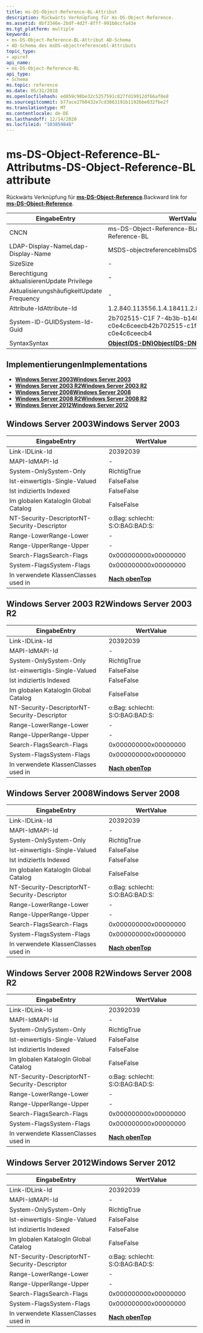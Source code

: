 ```yaml
---
title: ms-DS-Object-Reference-BL-Attribut
description: Rückwärts Verknüpfung für ms-DS-Object-Reference.
ms.assetid: 8bf3346e-2bdf-4d2f-8fff-991b0ccfa43e
ms.tgt_platform: multiple
keywords:
- ms-DS-Object-Reference-BL-Attribut AD-Schema
- AD-Schema des msDS-objectreferencebl-Attributs
topic_type:
- apiref
api_name:
- ms-DS-Object-Reference-BL
api_type:
- Schema
ms.topic: reference
ms.date: 05/31/2018
ms.openlocfilehash: ed859c98be32c5257591c827fd19912df66af8e8
ms.sourcegitcommit: b77ace27b0432e7cd3863191b11926be032fbe2f
ms.translationtype: MT
ms.contentlocale: de-DE
ms.lasthandoff: 12/14/2020
ms.locfileid: "103859848"
---
```

# <a name="ms-ds-object-reference-bl-attribute"></a><span data-ttu-id="22bfc-105">ms-DS-Object-Reference-BL-Attribut</span><span class="sxs-lookup"><span data-stu-id="22bfc-105">ms-DS-Object-Reference-BL attribute</span></span>

<span data-ttu-id="22bfc-106">Rückwärts Verknüpfung für [**ms-DS-Object-Reference**](a-msds-objectreference.md).</span><span class="sxs-lookup"><span data-stu-id="22bfc-106">Backward link for [**ms-DS-Object-Reference**](a-msds-objectreference.md).</span></span>



| <span data-ttu-id="22bfc-107">Eingabe</span><span class="sxs-lookup"><span data-stu-id="22bfc-107">Entry</span></span> | <span data-ttu-id="22bfc-108">Wert</span><span class="sxs-lookup"><span data-stu-id="22bfc-108">Value</span></span> |
|-------------------|-----------------------------------------|
| <span data-ttu-id="22bfc-109">CN</span><span class="sxs-lookup"><span data-stu-id="22bfc-109">CN</span></span>                | <span data-ttu-id="22bfc-110">ms-DS-Object-Reference-BL</span><span class="sxs-lookup"><span data-stu-id="22bfc-110">ms-DS-Object-Reference-BL</span></span>               |
| <span data-ttu-id="22bfc-111">LDAP-Display-Name</span><span class="sxs-lookup"><span data-stu-id="22bfc-111">Ldap-Display-Name</span></span> | <span data-ttu-id="22bfc-112">MSDS-objectreferencebl</span><span class="sxs-lookup"><span data-stu-id="22bfc-112">msDS-ObjectReferenceBL</span></span>                  |
| <span data-ttu-id="22bfc-113">Size</span><span class="sxs-lookup"><span data-stu-id="22bfc-113">Size</span></span>              | \-                                      |
| <span data-ttu-id="22bfc-114">Berechtigung aktualisieren</span><span class="sxs-lookup"><span data-stu-id="22bfc-114">Update Privilege</span></span>  | \-                                      |
| <span data-ttu-id="22bfc-115">Aktualisierungshäufigkeit</span><span class="sxs-lookup"><span data-stu-id="22bfc-115">Update Frequency</span></span>  | \-                                      |
| <span data-ttu-id="22bfc-116">Attribute-Id</span><span class="sxs-lookup"><span data-stu-id="22bfc-116">Attribute-Id</span></span>      | <span data-ttu-id="22bfc-117">1.2.840.113556.1.4.1841</span><span class="sxs-lookup"><span data-stu-id="22bfc-117">1.2.840.113556.1.4.1841</span></span>                 |
| <span data-ttu-id="22bfc-118">System-ID-GUID</span><span class="sxs-lookup"><span data-stu-id="22bfc-118">System-Id-Guid</span></span>    | <span data-ttu-id="22bfc-119">2b702515-C1F 7-4b3b-b148-c0e4c6ceecb4</span><span class="sxs-lookup"><span data-stu-id="22bfc-119">2b702515-c1f7-4b3b-b148-c0e4c6ceecb4</span></span>    |
| <span data-ttu-id="22bfc-120">Syntax</span><span class="sxs-lookup"><span data-stu-id="22bfc-120">Syntax</span></span>            | [<span data-ttu-id="22bfc-121">**Object(DS-DN)**</span><span class="sxs-lookup"><span data-stu-id="22bfc-121">**Object(DS-DN)**</span></span>](s-object-ds-dn.md) |



## <a name="implementations"></a><span data-ttu-id="22bfc-122">Implementierungen</span><span class="sxs-lookup"><span data-stu-id="22bfc-122">Implementations</span></span>

-   [<span data-ttu-id="22bfc-123">**Windows Server 2003**</span><span class="sxs-lookup"><span data-stu-id="22bfc-123">**Windows Server 2003**</span></span>](#windows-server-2003)
-   [<span data-ttu-id="22bfc-124">**Windows Server 2003 R2**</span><span class="sxs-lookup"><span data-stu-id="22bfc-124">**Windows Server 2003 R2**</span></span>](#windows-server-2003-r2)
-   [<span data-ttu-id="22bfc-125">**Windows Server 2008**</span><span class="sxs-lookup"><span data-stu-id="22bfc-125">**Windows Server 2008**</span></span>](#windows-server-2008)
-   [<span data-ttu-id="22bfc-126">**Windows Server 2008 R2**</span><span class="sxs-lookup"><span data-stu-id="22bfc-126">**Windows Server 2008 R2**</span></span>](#windows-server-2008-r2)
-   [<span data-ttu-id="22bfc-127">**Windows Server 2012**</span><span class="sxs-lookup"><span data-stu-id="22bfc-127">**Windows Server 2012**</span></span>](#windows-server-2012)

## <a name="windows-server-2003"></a><span data-ttu-id="22bfc-128">Windows Server 2003</span><span class="sxs-lookup"><span data-stu-id="22bfc-128">Windows Server 2003</span></span>



| <span data-ttu-id="22bfc-129">Eingabe</span><span class="sxs-lookup"><span data-stu-id="22bfc-129">Entry</span></span> | <span data-ttu-id="22bfc-130">Wert</span><span class="sxs-lookup"><span data-stu-id="22bfc-130">Value</span></span> |
|------------------------|---------------------------------|
| <span data-ttu-id="22bfc-131">Link-ID</span><span class="sxs-lookup"><span data-stu-id="22bfc-131">Link-Id</span></span>                | <span data-ttu-id="22bfc-132">2039</span><span class="sxs-lookup"><span data-stu-id="22bfc-132">2039</span></span>                            |
| <span data-ttu-id="22bfc-133">MAPI-Id</span><span class="sxs-lookup"><span data-stu-id="22bfc-133">MAPI-Id</span></span>                | \-                              |
| <span data-ttu-id="22bfc-134">System-Only</span><span class="sxs-lookup"><span data-stu-id="22bfc-134">System-Only</span></span>            | <span data-ttu-id="22bfc-135">Richtig</span><span class="sxs-lookup"><span data-stu-id="22bfc-135">True</span></span>                            |
| <span data-ttu-id="22bfc-136">Ist-einwertig</span><span class="sxs-lookup"><span data-stu-id="22bfc-136">Is-Single-Valued</span></span>       | <span data-ttu-id="22bfc-137">False</span><span class="sxs-lookup"><span data-stu-id="22bfc-137">False</span></span>                           |
| <span data-ttu-id="22bfc-138">Ist indiziert</span><span class="sxs-lookup"><span data-stu-id="22bfc-138">Is Indexed</span></span>             | <span data-ttu-id="22bfc-139">False</span><span class="sxs-lookup"><span data-stu-id="22bfc-139">False</span></span>                           |
| <span data-ttu-id="22bfc-140">Im globalen Katalog</span><span class="sxs-lookup"><span data-stu-id="22bfc-140">In Global Catalog</span></span>      | <span data-ttu-id="22bfc-141">False</span><span class="sxs-lookup"><span data-stu-id="22bfc-141">False</span></span>                           |
| <span data-ttu-id="22bfc-142">NT-Security-Descriptor</span><span class="sxs-lookup"><span data-stu-id="22bfc-142">NT-Security-Descriptor</span></span> | <span data-ttu-id="22bfc-143">o:Bag: schlecht: S:</span><span class="sxs-lookup"><span data-stu-id="22bfc-143">O:BAG:BAD:S:</span></span>                    |
| <span data-ttu-id="22bfc-144">Range-Lower</span><span class="sxs-lookup"><span data-stu-id="22bfc-144">Range-Lower</span></span>            | \-                              |
| <span data-ttu-id="22bfc-145">Range-Upper</span><span class="sxs-lookup"><span data-stu-id="22bfc-145">Range-Upper</span></span>            | \-                              |
| <span data-ttu-id="22bfc-146">Search-Flags</span><span class="sxs-lookup"><span data-stu-id="22bfc-146">Search-Flags</span></span>           | <span data-ttu-id="22bfc-147">0x00000000</span><span class="sxs-lookup"><span data-stu-id="22bfc-147">0x00000000</span></span>                      |
| <span data-ttu-id="22bfc-148">System-Flags</span><span class="sxs-lookup"><span data-stu-id="22bfc-148">System-Flags</span></span>           | <span data-ttu-id="22bfc-149">0x00000000</span><span class="sxs-lookup"><span data-stu-id="22bfc-149">0x00000000</span></span>                      |
| <span data-ttu-id="22bfc-150">In verwendete Klassen</span><span class="sxs-lookup"><span data-stu-id="22bfc-150">Classes used in</span></span>        | [<span data-ttu-id="22bfc-151">**Nach oben**</span><span class="sxs-lookup"><span data-stu-id="22bfc-151">**Top**</span></span>](c-top.md)<br/> |



## <a name="windows-server-2003-r2"></a><span data-ttu-id="22bfc-152">Windows Server 2003 R2</span><span class="sxs-lookup"><span data-stu-id="22bfc-152">Windows Server 2003 R2</span></span>



| <span data-ttu-id="22bfc-153">Eingabe</span><span class="sxs-lookup"><span data-stu-id="22bfc-153">Entry</span></span> | <span data-ttu-id="22bfc-154">Wert</span><span class="sxs-lookup"><span data-stu-id="22bfc-154">Value</span></span> |
|------------------------|---------------------------------|
| <span data-ttu-id="22bfc-155">Link-ID</span><span class="sxs-lookup"><span data-stu-id="22bfc-155">Link-Id</span></span>                | <span data-ttu-id="22bfc-156">2039</span><span class="sxs-lookup"><span data-stu-id="22bfc-156">2039</span></span>                            |
| <span data-ttu-id="22bfc-157">MAPI-Id</span><span class="sxs-lookup"><span data-stu-id="22bfc-157">MAPI-Id</span></span>                | \-                              |
| <span data-ttu-id="22bfc-158">System-Only</span><span class="sxs-lookup"><span data-stu-id="22bfc-158">System-Only</span></span>            | <span data-ttu-id="22bfc-159">Richtig</span><span class="sxs-lookup"><span data-stu-id="22bfc-159">True</span></span>                            |
| <span data-ttu-id="22bfc-160">Ist-einwertig</span><span class="sxs-lookup"><span data-stu-id="22bfc-160">Is-Single-Valued</span></span>       | <span data-ttu-id="22bfc-161">False</span><span class="sxs-lookup"><span data-stu-id="22bfc-161">False</span></span>                           |
| <span data-ttu-id="22bfc-162">Ist indiziert</span><span class="sxs-lookup"><span data-stu-id="22bfc-162">Is Indexed</span></span>             | <span data-ttu-id="22bfc-163">False</span><span class="sxs-lookup"><span data-stu-id="22bfc-163">False</span></span>                           |
| <span data-ttu-id="22bfc-164">Im globalen Katalog</span><span class="sxs-lookup"><span data-stu-id="22bfc-164">In Global Catalog</span></span>      | <span data-ttu-id="22bfc-165">False</span><span class="sxs-lookup"><span data-stu-id="22bfc-165">False</span></span>                           |
| <span data-ttu-id="22bfc-166">NT-Security-Descriptor</span><span class="sxs-lookup"><span data-stu-id="22bfc-166">NT-Security-Descriptor</span></span> | <span data-ttu-id="22bfc-167">o:Bag: schlecht: S:</span><span class="sxs-lookup"><span data-stu-id="22bfc-167">O:BAG:BAD:S:</span></span>                    |
| <span data-ttu-id="22bfc-168">Range-Lower</span><span class="sxs-lookup"><span data-stu-id="22bfc-168">Range-Lower</span></span>            | \-                              |
| <span data-ttu-id="22bfc-169">Range-Upper</span><span class="sxs-lookup"><span data-stu-id="22bfc-169">Range-Upper</span></span>            | \-                              |
| <span data-ttu-id="22bfc-170">Search-Flags</span><span class="sxs-lookup"><span data-stu-id="22bfc-170">Search-Flags</span></span>           | <span data-ttu-id="22bfc-171">0x00000000</span><span class="sxs-lookup"><span data-stu-id="22bfc-171">0x00000000</span></span>                      |
| <span data-ttu-id="22bfc-172">System-Flags</span><span class="sxs-lookup"><span data-stu-id="22bfc-172">System-Flags</span></span>           | <span data-ttu-id="22bfc-173">0x00000000</span><span class="sxs-lookup"><span data-stu-id="22bfc-173">0x00000000</span></span>                      |
| <span data-ttu-id="22bfc-174">In verwendete Klassen</span><span class="sxs-lookup"><span data-stu-id="22bfc-174">Classes used in</span></span>        | [<span data-ttu-id="22bfc-175">**Nach oben**</span><span class="sxs-lookup"><span data-stu-id="22bfc-175">**Top**</span></span>](c-top.md)<br/> |



## <a name="windows-server-2008"></a><span data-ttu-id="22bfc-176">Windows Server 2008</span><span class="sxs-lookup"><span data-stu-id="22bfc-176">Windows Server 2008</span></span>



| <span data-ttu-id="22bfc-177">Eingabe</span><span class="sxs-lookup"><span data-stu-id="22bfc-177">Entry</span></span> | <span data-ttu-id="22bfc-178">Wert</span><span class="sxs-lookup"><span data-stu-id="22bfc-178">Value</span></span> |
|------------------------|---------------------------------|
| <span data-ttu-id="22bfc-179">Link-ID</span><span class="sxs-lookup"><span data-stu-id="22bfc-179">Link-Id</span></span>                | <span data-ttu-id="22bfc-180">2039</span><span class="sxs-lookup"><span data-stu-id="22bfc-180">2039</span></span>                            |
| <span data-ttu-id="22bfc-181">MAPI-Id</span><span class="sxs-lookup"><span data-stu-id="22bfc-181">MAPI-Id</span></span>                | \-                              |
| <span data-ttu-id="22bfc-182">System-Only</span><span class="sxs-lookup"><span data-stu-id="22bfc-182">System-Only</span></span>            | <span data-ttu-id="22bfc-183">Richtig</span><span class="sxs-lookup"><span data-stu-id="22bfc-183">True</span></span>                            |
| <span data-ttu-id="22bfc-184">Ist-einwertig</span><span class="sxs-lookup"><span data-stu-id="22bfc-184">Is-Single-Valued</span></span>       | <span data-ttu-id="22bfc-185">False</span><span class="sxs-lookup"><span data-stu-id="22bfc-185">False</span></span>                           |
| <span data-ttu-id="22bfc-186">Ist indiziert</span><span class="sxs-lookup"><span data-stu-id="22bfc-186">Is Indexed</span></span>             | <span data-ttu-id="22bfc-187">False</span><span class="sxs-lookup"><span data-stu-id="22bfc-187">False</span></span>                           |
| <span data-ttu-id="22bfc-188">Im globalen Katalog</span><span class="sxs-lookup"><span data-stu-id="22bfc-188">In Global Catalog</span></span>      | <span data-ttu-id="22bfc-189">False</span><span class="sxs-lookup"><span data-stu-id="22bfc-189">False</span></span>                           |
| <span data-ttu-id="22bfc-190">NT-Security-Descriptor</span><span class="sxs-lookup"><span data-stu-id="22bfc-190">NT-Security-Descriptor</span></span> | <span data-ttu-id="22bfc-191">o:Bag: schlecht: S:</span><span class="sxs-lookup"><span data-stu-id="22bfc-191">O:BAG:BAD:S:</span></span>                    |
| <span data-ttu-id="22bfc-192">Range-Lower</span><span class="sxs-lookup"><span data-stu-id="22bfc-192">Range-Lower</span></span>            | \-                              |
| <span data-ttu-id="22bfc-193">Range-Upper</span><span class="sxs-lookup"><span data-stu-id="22bfc-193">Range-Upper</span></span>            | \-                              |
| <span data-ttu-id="22bfc-194">Search-Flags</span><span class="sxs-lookup"><span data-stu-id="22bfc-194">Search-Flags</span></span>           | <span data-ttu-id="22bfc-195">0x00000000</span><span class="sxs-lookup"><span data-stu-id="22bfc-195">0x00000000</span></span>                      |
| <span data-ttu-id="22bfc-196">System-Flags</span><span class="sxs-lookup"><span data-stu-id="22bfc-196">System-Flags</span></span>           | <span data-ttu-id="22bfc-197">0x00000000</span><span class="sxs-lookup"><span data-stu-id="22bfc-197">0x00000000</span></span>                      |
| <span data-ttu-id="22bfc-198">In verwendete Klassen</span><span class="sxs-lookup"><span data-stu-id="22bfc-198">Classes used in</span></span>        | [<span data-ttu-id="22bfc-199">**Nach oben**</span><span class="sxs-lookup"><span data-stu-id="22bfc-199">**Top**</span></span>](c-top.md)<br/> |



## <a name="windows-server-2008-r2"></a><span data-ttu-id="22bfc-200">Windows Server 2008 R2</span><span class="sxs-lookup"><span data-stu-id="22bfc-200">Windows Server 2008 R2</span></span>



| <span data-ttu-id="22bfc-201">Eingabe</span><span class="sxs-lookup"><span data-stu-id="22bfc-201">Entry</span></span> | <span data-ttu-id="22bfc-202">Wert</span><span class="sxs-lookup"><span data-stu-id="22bfc-202">Value</span></span> |
|------------------------|---------------------------------|
| <span data-ttu-id="22bfc-203">Link-ID</span><span class="sxs-lookup"><span data-stu-id="22bfc-203">Link-Id</span></span>                | <span data-ttu-id="22bfc-204">2039</span><span class="sxs-lookup"><span data-stu-id="22bfc-204">2039</span></span>                            |
| <span data-ttu-id="22bfc-205">MAPI-Id</span><span class="sxs-lookup"><span data-stu-id="22bfc-205">MAPI-Id</span></span>                | \-                              |
| <span data-ttu-id="22bfc-206">System-Only</span><span class="sxs-lookup"><span data-stu-id="22bfc-206">System-Only</span></span>            | <span data-ttu-id="22bfc-207">Richtig</span><span class="sxs-lookup"><span data-stu-id="22bfc-207">True</span></span>                            |
| <span data-ttu-id="22bfc-208">Ist-einwertig</span><span class="sxs-lookup"><span data-stu-id="22bfc-208">Is-Single-Valued</span></span>       | <span data-ttu-id="22bfc-209">False</span><span class="sxs-lookup"><span data-stu-id="22bfc-209">False</span></span>                           |
| <span data-ttu-id="22bfc-210">Ist indiziert</span><span class="sxs-lookup"><span data-stu-id="22bfc-210">Is Indexed</span></span>             | <span data-ttu-id="22bfc-211">False</span><span class="sxs-lookup"><span data-stu-id="22bfc-211">False</span></span>                           |
| <span data-ttu-id="22bfc-212">Im globalen Katalog</span><span class="sxs-lookup"><span data-stu-id="22bfc-212">In Global Catalog</span></span>      | <span data-ttu-id="22bfc-213">False</span><span class="sxs-lookup"><span data-stu-id="22bfc-213">False</span></span>                           |
| <span data-ttu-id="22bfc-214">NT-Security-Descriptor</span><span class="sxs-lookup"><span data-stu-id="22bfc-214">NT-Security-Descriptor</span></span> | <span data-ttu-id="22bfc-215">o:Bag: schlecht: S:</span><span class="sxs-lookup"><span data-stu-id="22bfc-215">O:BAG:BAD:S:</span></span>                    |
| <span data-ttu-id="22bfc-216">Range-Lower</span><span class="sxs-lookup"><span data-stu-id="22bfc-216">Range-Lower</span></span>            | \-                              |
| <span data-ttu-id="22bfc-217">Range-Upper</span><span class="sxs-lookup"><span data-stu-id="22bfc-217">Range-Upper</span></span>            | \-                              |
| <span data-ttu-id="22bfc-218">Search-Flags</span><span class="sxs-lookup"><span data-stu-id="22bfc-218">Search-Flags</span></span>           | <span data-ttu-id="22bfc-219">0x00000000</span><span class="sxs-lookup"><span data-stu-id="22bfc-219">0x00000000</span></span>                      |
| <span data-ttu-id="22bfc-220">System-Flags</span><span class="sxs-lookup"><span data-stu-id="22bfc-220">System-Flags</span></span>           | <span data-ttu-id="22bfc-221">0x00000000</span><span class="sxs-lookup"><span data-stu-id="22bfc-221">0x00000000</span></span>                      |
| <span data-ttu-id="22bfc-222">In verwendete Klassen</span><span class="sxs-lookup"><span data-stu-id="22bfc-222">Classes used in</span></span>        | [<span data-ttu-id="22bfc-223">**Nach oben**</span><span class="sxs-lookup"><span data-stu-id="22bfc-223">**Top**</span></span>](c-top.md)<br/> |



## <a name="windows-server-2012"></a><span data-ttu-id="22bfc-224">Windows Server 2012</span><span class="sxs-lookup"><span data-stu-id="22bfc-224">Windows Server 2012</span></span>



| <span data-ttu-id="22bfc-225">Eingabe</span><span class="sxs-lookup"><span data-stu-id="22bfc-225">Entry</span></span> | <span data-ttu-id="22bfc-226">Wert</span><span class="sxs-lookup"><span data-stu-id="22bfc-226">Value</span></span> |
|------------------------|---------------------------------|
| <span data-ttu-id="22bfc-227">Link-ID</span><span class="sxs-lookup"><span data-stu-id="22bfc-227">Link-Id</span></span>                | <span data-ttu-id="22bfc-228">2039</span><span class="sxs-lookup"><span data-stu-id="22bfc-228">2039</span></span>                            |
| <span data-ttu-id="22bfc-229">MAPI-Id</span><span class="sxs-lookup"><span data-stu-id="22bfc-229">MAPI-Id</span></span>                | \-                              |
| <span data-ttu-id="22bfc-230">System-Only</span><span class="sxs-lookup"><span data-stu-id="22bfc-230">System-Only</span></span>            | <span data-ttu-id="22bfc-231">Richtig</span><span class="sxs-lookup"><span data-stu-id="22bfc-231">True</span></span>                            |
| <span data-ttu-id="22bfc-232">Ist-einwertig</span><span class="sxs-lookup"><span data-stu-id="22bfc-232">Is-Single-Valued</span></span>       | <span data-ttu-id="22bfc-233">False</span><span class="sxs-lookup"><span data-stu-id="22bfc-233">False</span></span>                           |
| <span data-ttu-id="22bfc-234">Ist indiziert</span><span class="sxs-lookup"><span data-stu-id="22bfc-234">Is Indexed</span></span>             | <span data-ttu-id="22bfc-235">False</span><span class="sxs-lookup"><span data-stu-id="22bfc-235">False</span></span>                           |
| <span data-ttu-id="22bfc-236">Im globalen Katalog</span><span class="sxs-lookup"><span data-stu-id="22bfc-236">In Global Catalog</span></span>      | <span data-ttu-id="22bfc-237">False</span><span class="sxs-lookup"><span data-stu-id="22bfc-237">False</span></span>                           |
| <span data-ttu-id="22bfc-238">NT-Security-Descriptor</span><span class="sxs-lookup"><span data-stu-id="22bfc-238">NT-Security-Descriptor</span></span> | <span data-ttu-id="22bfc-239">o:Bag: schlecht: S:</span><span class="sxs-lookup"><span data-stu-id="22bfc-239">O:BAG:BAD:S:</span></span>                    |
| <span data-ttu-id="22bfc-240">Range-Lower</span><span class="sxs-lookup"><span data-stu-id="22bfc-240">Range-Lower</span></span>            | \-                              |
| <span data-ttu-id="22bfc-241">Range-Upper</span><span class="sxs-lookup"><span data-stu-id="22bfc-241">Range-Upper</span></span>            | \-                              |
| <span data-ttu-id="22bfc-242">Search-Flags</span><span class="sxs-lookup"><span data-stu-id="22bfc-242">Search-Flags</span></span>           | <span data-ttu-id="22bfc-243">0x00000000</span><span class="sxs-lookup"><span data-stu-id="22bfc-243">0x00000000</span></span>                      |
| <span data-ttu-id="22bfc-244">System-Flags</span><span class="sxs-lookup"><span data-stu-id="22bfc-244">System-Flags</span></span>           | <span data-ttu-id="22bfc-245">0x00000000</span><span class="sxs-lookup"><span data-stu-id="22bfc-245">0x00000000</span></span>                      |
| <span data-ttu-id="22bfc-246">In verwendete Klassen</span><span class="sxs-lookup"><span data-stu-id="22bfc-246">Classes used in</span></span>        | [<span data-ttu-id="22bfc-247">**Nach oben**</span><span class="sxs-lookup"><span data-stu-id="22bfc-247">**Top**</span></span>](c-top.md)<br/> |



 

 





